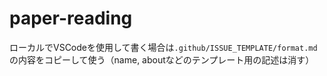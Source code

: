 # paper-reading

ローカルでVSCodeを使用して書く場合は`.github/ISSUE_TEMPLATE/format.md`の内容をコピーして使う（name, aboutなどのテンプレート用の記述は消す）
